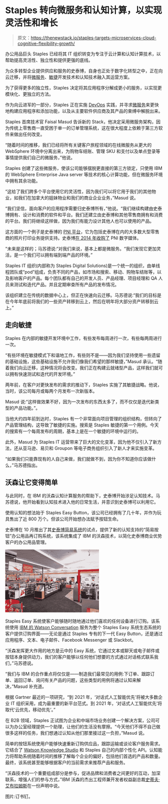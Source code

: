 # Staples 转向微服务和认知计算，以实现灵活性和增长

> 原文：<https://thenewstack.io/staples-targets-microservices-cloud-cognitive-flexibility-growth/>

办公用品巨头 Staples 已经将其 IT 组织转变为专注于云计算和认知计算技术，以帮助提高灵活性、独立性和提供更强的底线。

为众多转型企业提供供应和服务的史泰博，自身也正处于数字化转型之中，正在向云迁移，并将[微服务](https://thenewstack.io/microservices-standardization-moving-monolith-microservices/)、[敏捷](https://thenewstack.io/shell-gives-new-meaning-devops-agile-scale/)开发技术和认知技术融入其运营方案。

为了获得更多的独立性，Staples 决定将其应用程序分解成更小的服务，以实现更模块化、更独立的方法。

作为向云进军的一部分，Staples 正在实施 [DevOps](/category/devops/) 实践，并寻求[微服务](/category/microservices/)来更快地构建应用程序和添加功能，以及从主要软件供应商及其产品的束缚中解脱出来。

Staples 首席技术官 Faisal Masud 告诉新的 Stack，他决定采用微服务架构，因为传统上零售商一直受困于单一的订单管理系统，这在很大程度上依赖于第三方软件来做出任何改变。

“随着时间的推移，我们已经将所有关键客户旅程领域的在线微服务从更大的 WebSphere 环境中分离出来，为购物车结账、管理 SKU 和支付以及单点登录等事情提供我们自己的微服务，”他说。

Staples 创建了这些微服务，使该公司能够摆脱更直接的第三方锁定，只使用 IBM 的 WebSphere Enterprise Java server 等技术的核心计算功能，但在微服务环境中拥有其余功能。

“这给了我们跨多个平台使用它的灵活性，因为我们可以将它用于我们的其他物业，如我们在加拿大的姐妹物业和我们的商业企业业务，”Masud 说。

“我们坚信，面向客户的应用程序需要归史泰博所有，”他说。“我们继续构建由史泰博拥有、设计和消费的软件和平台。我们还建立由史泰博和其他零售商拥有和消费的平台。我们将继续这样做，因为我们有能力设计其他人也可以使用的产品。

这方面的一个例子是史泰博的 [PNI 平台](http://www.pnimedia.com/platform/)，它为包括史泰博在内的大多数大型零售商的照片打印业务提供支持。史泰博[在 2014 年收购了](http://www.bizjournals.com/boston/blog/techflash/2014/05/staples-acquires-pni-digital-media-for-67m.html) PNI 数字媒体。

“未来是这样的；马苏德说:“对我们来说，基本上都是微服务。“我们发现它更加灵活，是一个我们可以拥有端到端产品的环境。”

Staples IT 组织(内部称为 Staples Digital Solutions)是一个统一的组织，由单线程团队或“pod”组成，负责不同的产品，如市场和搜索、移动、购物车结账等，以及影响客户的产品。每个团队都有自己的开发人员、产品经理、项目经理和 QA 人员来测试和迭代产品。并且定期审查所有产品的发布情况。

该组织建立在传统的数据中心上，但正在快速向云迁移。马苏德说:“我们的目标是在今年年底前将我们的一些资产转移到云上，然后在明年将大部分资产转移到云上。”

## 走向敏捷

Staples 在内部的敏捷开发环境中工作，有些发布每周进行一次，有些每两周进行一次。

“有些环境在敏捷模式下和谐地工作，有些则不是——因为我们坚持使用一些遗留的基础设施，这些基础设施不允许我们像我们希望的那样敏捷，”Masud 承认。“随着我们向云迁移，这种情况将会改变。我们正在构建云就绪型产品，这样我们就可以拥有快速测试和迭代的开发环境。”

两年前，在客户对更快发布的需求的推动下，Staples 实施了其敏捷战略。他说，当时，该公司每月或每两个月发布一次新版本。

Masud 说:“这样做效果不好，因为一次发布的东西太多了，而不仅仅是迭代新类型的产品功能。”。

当他大约四年前到达时，Staples 有一个非常面向项目管理的组织结构，但转向了产品管理结构，这导致了敏捷的实施。搜索是 Staples 敏捷的第一个用例。今天的搜索有一个每周发布的周期，基本上是在一个敏捷的环境中运行的。

此外，Masud 为 Staples IT 运营带来了巨大的文化变革，因为他不仅引入了新方法，还从亚马逊、易贝和 Groupon 等电子商务组织引入了新人才来实施变革。

“如果我们只能靠现有的人自己来做，我们就做不到，因为你不知道你应该做什么，”马苏德指出。

## 沃森让它变得简单

与此同时，在 IBM 的沃森认知计算服务的帮助下，史泰博开始涉足认知技术。马苏德说，他开始看到认知技术进入他的日常生活，并意识到史泰博可以利用它。

使用认知的想法始于 Staples Easy Button，该公司已经拥有了几十年，并作为玩具售出了近 800 万个。但该公司开始想办法赋予按钮生命。

史泰博在 10 月推出了其[史泰博简易系统](http://www.staplesinnovation.com/innovations/staples-easy-system/)的试点，提供了新的认知支持的“简易按钮”办公用品再订购系统，该系统集成了 IBM 的沃森技术，以简化史泰博商业优势客户的办公用品管理。

![](img/6bf5629eab0bfa3e349f57438da8b6fb.png)

Staples Easy 系统使客户能够随时随地通过他们喜欢的任何设备进行订购。该系统使用 [IBM 的 Watson Conversation](https://www.ibm.com/watson/developercloud/conversation.html) 服务为整个 Staples Easy 系统生态系统的客户提供订购界面——无论是通过 Staples 专有的下一代 Easy Button，还是通过应用程序、文本、电子邮件、Facebook Messenger 或 Slackbot。

“沃森发挥更大作用的地方是云中的 Easy 系统，它通过文本或聊天或电子邮件或按钮本身提供动力，我们的客户能够以任何他们想要的方式通过对话格式联系我们，”马苏德说。

“我们与 IBM 的合作重点将仅仅是——制造我们最常见的用例:下订单、跟踪订单、返回订单、询问有关产品的问题，这些类型的用例将通过认知来解决，”Masud 补充道。

根据 Gartner 最近的一项研究，“到 2021 年，‘对话式人工智能优先’将被大多数企业 IT 组织采用，成为最重要的新平台范式。到 2021 年，‘对话式人工智能优先’将取代‘云优先，移动优先’。”

在 B2B 领域，Staples 正试图为企业和中端市场业务创建一个解决方案，公司可以为办公室经理提供一个助理，让他们的生活没有摩擦。“今天他们不得不自己做很多这样的任务，我们想通过认知从他们那里接过这一负担，”Masud 说。

简单的按钮系统使用户能够快速重新订购供应品，跟踪运输或谈论客户服务需求。它结合了 [Watson Knowledge Studio](https://www.ibm.com/us-en/marketplace/supervised-machine-learning) 和 Staples 自己的内部个性化 API。认知能力将帮助系统随着时间的推移了解每个企业的偏好，包括他们首选的产品和数量。最终，该系统甚至能够根据客户的当前需求来推荐产品和服务。

“沃森技术的一个重要组成部分是参与，促进品牌和消费者之间更好的互动，加深联系，增强人们的参与方式，”IBM 沃森的杰出工程师兼开发者权益副总裁[史蒂夫·艾布拉姆斯](https://www.ibm.com/blogs/watson/author/steveabrams/)在一份声明中说。

图片:订书钉。

<svg xmlns:xlink="http://www.w3.org/1999/xlink" viewBox="0 0 68 31" version="1.1"><title>Group</title> <desc>Created with Sketch.</desc></svg>